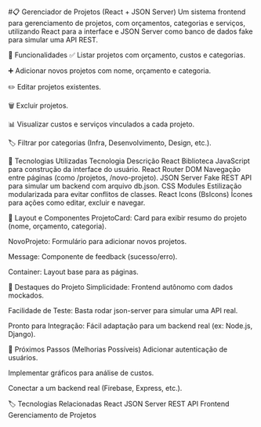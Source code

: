 #📋 Gerenciador de Projetos (React + JSON Server)
Um sistema frontend para gerenciamento de projetos, com orçamentos, categorias e serviços, utilizando React para a interface e JSON Server como banco de dados fake para simular uma API REST.

🚀 Funcionalidades
✅ Listar projetos com orçamento, custos e categorias.

➕ Adicionar novos projetos com nome, orçamento e categoria.

✏️ Editar projetos existentes.

🗑️ Excluir projetos.

📊 Visualizar custos e serviços vinculados a cada projeto.

🏷️ Filtrar por categorias (Infra, Desenvolvimento, Design, etc.).

🔧 Tecnologias Utilizadas
Tecnologia	Descrição
React	Biblioteca JavaScript para construção da interface do usuário.
React Router DOM	Navegação entre páginas (como /projetos, /novo-projeto).
JSON Server	Fake REST API para simular um backend com arquivo db.json.
CSS Modules	Estilização modularizada para evitar conflitos de classes.
React Icons (BsIcons)	Ícones para ações como editar, excluir e navegar.

🎨 Layout e Componentes
ProjetoCard: Card para exibir resumo do projeto (nome, orçamento, categoria).

NovoProjeto: Formulário para adicionar novos projetos.

Message: Componente de feedback (sucesso/erro).

Container: Layout base para as páginas.

🌟 Destaques do Projeto
Simplicidade: Frontend autônomo com dados mockados.

Facilidade de Teste: Basta rodar json-server para simular uma API real.

Pronto para Integração: Fácil adaptação para um backend real (ex: Node.js, Django).

📌 Próximos Passos (Melhorias Possíveis)
Adicionar autenticação de usuários.

Implementar gráficos para análise de custos.

Conectar a um backend real (Firebase, Express, etc.).

🏷️ Tecnologias Relacionadas
React JSON Server REST API Frontend Gerenciamento de Projetos
